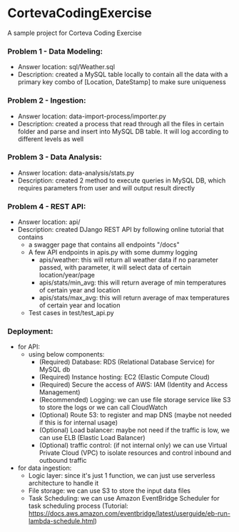 # CortevaCodingExercise
A sample project for Corteva Coding Exercise 

### Problem 1 - Data Modeling:

* Answer location: sql/Weather.sql
* Description: created a MySQL table locally to contain all the data with a primary key combo of [Location, DateStamp] to make sure uniqueness

### Problem 2 - Ingestion:
* Answer location: data-import-process/importer.py
* Description: created a process that read through all the files in certain folder and parse and insert into MySQL DB table. It will log according to different levels as well

### Problem 3 - Data Analysis:
* Answer location: data-analysis/stats.py
* Description: created 2 method to execute queries in MySQL DB, which requires parameters from user and will output result directly

### Problem 4 - REST API:
* Answer location: api/
* Description: created DJango REST API by following online tutorial that contains 
  * a swagger page that contains all endpoints "/docs"
  * A few API endpoints in apis.py with some dummy logging
    * apis/weather: this will return all weather data if no parameter passed, with parameter, it will select data of certain location/year/page
    * apis/stats/min_avg: this will return average of min temperatures of certain year and location
    * apis/stats/max_avg: this will return average of max temperatures of certain year and location
  * Test cases in test/test_api.py

### Deployment:
* for API:
  * using below components:
    * (Required) Database: RDS (Relational Database Service) for MySQL db
    * (Required) Instance hosting: EC2 (Elastic Compute Cloud)
    * (Required) Secure the access of AWS: IAM (Identity and Access Management)
    * (Recommended) Logging: we can use file storage service like S3 to store the logs or we can call CloudWatch 
    * (Optional) Route 53: to register and map DNS (maybe not needed if this is for internal usage)
    * (Optional) Load balancer: maybe not need if the traffic is low, we can use ELB (Elastic Load Balancer)
    * (Optional) traffic control: (if not internal only) we can use Virtual Private Cloud (VPC) to isolate resources and control inbound and outbound traffic
* for data ingestion:
  * Logic layer: since it's just 1 function, we can just use serverless architecture to handle it
  * File storage: we can use S3 to store the input data files
  * Task Scheduling: we can use Amazon EventBridge Scheduler for task scheduling process (Tutorial: https://docs.aws.amazon.com/eventbridge/latest/userguide/eb-run-lambda-schedule.html)